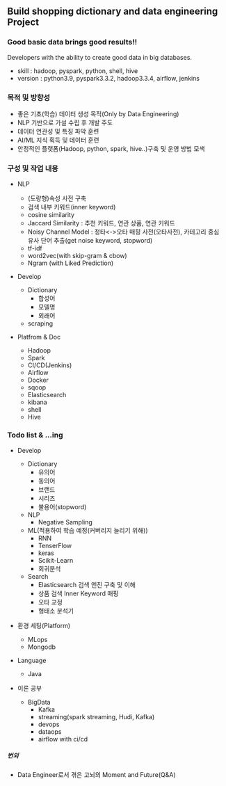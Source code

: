 ## Build shopping dictionary and data engineering Project

### Good basic data brings good results!!
Developers with the ability to create good data in big databases.

- skill : hadoop, pyspark, python, shell, hive
- version : python3.9, pyspark3.3.2, hadoop3.3.4, airflow, jenkins

### 목적 및 방향성
- 좋은 기초(학습) 데이터 생성 목적(Only by Data Engineering)  
- NLP 기반으로 가설 수립 후 개발 주도    
- 데이터 연관성 및 특징 파악 훈련  
- AI/ML 지식 획득 및 데이터 훈련   
- 안정적인 플랫폼(Hadoop, python, spark, hive..)구축 및 운영 방법 모색  

### 구성 및 작업 내용
- NLP
  - (도량형)속성 사전 구축
  - 검색 내부 키워드(inner keyword)
  - cosine similarity
  - Jaccard Similarity : 추천 키워드, 연관 상품, 연관 키워드
  - Noisy Channel Model : 정타<->오타 매핑 사전(오타사전), 카테고리 중심 유사 단어 추출(get noise keyword, stopword)
  - tf-idf
  - word2vec(with skip-gram & cbow)
  - Ngram (with Liked Prediction) 

- Develop
  - Dictionary     
    - 합성어
    - 모델명
    - 외래어 
  - scraping
  
- Platfrom & Doc
  - Hadoop 
  - Spark 
  - CI/CD(Jenkins)
  - Airflow 
  - Docker
  - sqoop
  - Elasticsearch
  - kibana
  - shell
  - Hive

### Todo list & ...ing  
- Develop  
  - Dictionary      
    - 유의어
    - 동의어
    - 브랜드 
    - 시리즈
    - 불용어(stopword)
  - NLP
    - Negative Sampling
  - ML(적용하여 학습 예정(커버리지 늘리기 위해)) 
    - RNN
    - TenserFlow
    - keras
    - Scikit-Learn
    - 회귀분석
  - Search
    - Elasticsearch 검색 엔진 구축 및 이해 
    - 상품 검색 Inner Keyword 매핑 
    - 오타 교정
    - 형태소 분석기

- 환경 세팅(Platform)
     - MLops
     - Mongodb
- Language    
  - Java

- 이론 공부
   - BigData
     - Kafka
     - streaming(spark streaming, Hudi, Kafka)
     - devops
     - dataops
     - airflow with ci/cd
 
##### 번외      
 - Data Engineer로서 겪은 고뇌의 Moment and Future(Q&A)  
    
      